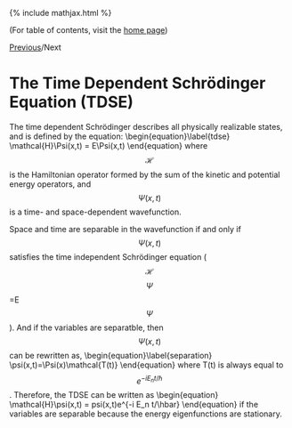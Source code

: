 {% include mathjax.html %}

(For table of contents, visit the [home page](/README.md))

[Previous](PIB.md)/Next

# The Time Dependent Schrödinger Equation (TDSE)

The time dependent Schrödinger describes all physically realizable states, and is defined by the equation:
  \begin{equation}\label{tdse}
    \mathcal{H}\Psi(x,t) = E\Psi(x,t)
\end{equation}
where $$\mathcal{H}$$ is the Hamiltonian operator formed by the sum of the kinetic and potential energy operators, and  $$\Psi(x,t)$$ is a time- and space-dependent wavefunction.

Space and time are separable in the wavefunction if and only if $$\Psi(x,t)$$ satisfies the time independent Schrödinger equation ($$\mathcal{H}$$$$\Psi$$=E$$\Psi$$). And if the variables are separatble, then $$\Psi(x,t)$$ can be rewritten as,
\begin{equation}\label{separation}
    \psi(x,t)=\Psi(x)\mathcal{T(t)}
\end{equation}
where T(t) is always equal to $$e^{-i E_n t/\hbar}$$.
Therefore, the TDSE can be written as 
  \begin{equation}
    \mathcal{H}\psi(x,t) = psi(x,t)e^{-i E_n t/\hbar}
 \end{equation}
if the variables are separable because the energy eigenfunctions are stationary.

